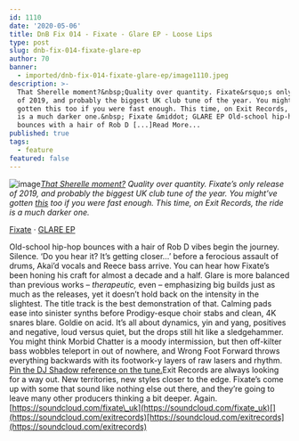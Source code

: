 ```yaml
---
id: 1110
date: '2020-05-06'
title: DnB Fix 014 - Fixate - Glare EP - Loose Lips
type: post
slug: dnb-fix-014-fixate-glare-ep
author: 70
banner:
  - imported/dnb-fix-014-fixate-glare-ep/image1110.jpeg
description: >-
  That Sherelle moment?&nbsp;Quality over quantity. Fixate&rsquo;s only release
  of 2019, and probably the biggest UK club tune of the year. You might&rsquo;ve
  gotten this too if you were fast enough. This time, on Exit Records, the ride
  is a much darker one.&nbsp; Fixate &middot; GLARE EP Old-school hip-hop
  bounces with a hair of Rob D [...]Read More...
published: true
tags:
  - feature
featured: false
---
```

![image](../imported/dnb-fix-014-fixate-glare-ep/image1110.jpeg)[_That Sherelle moment?_](https://www.youtube.com/watch?v=Z4_KD9UhdCE&t=1430s) _Quality over quantity. Fixate’s only release of 2019, and probably the biggest UK club tune of the year. You might’ve gotten [this](https://www.youtube.com/watch?v=TaG53J9k474) too if you were fast enough. This time, on Exit Records, the ride is a much darker one._ 

[Fixate](https://soundcloud.com/fixate_uk "Fixate") · [GLARE EP](https://soundcloud.com/fixate_uk/sets/glare-ep "GLARE EP")

Old-school hip-hop bounces with a hair of Rob D vibes begin the journey. Silence. ‘Do you hear it? It’s getting closer…’ before a ferocious assault of drums, Akai’d vocals and Reece bass arrive. You can hear how Fixate’s been honing his craft for almost a decade and a half. Glare is more balanced than previous works – _therapeutic,_ even – emphasizing big builds just as much as the releases, yet it doesn’t hold back on the intensity in the slightest. The title track is the best demonstration of that. Calming pads ease into sinister synths before Prodigy-esque choir stabs and clean, 4K snares blare. Goldie on acid. It’s all about dynamics, yin and yang, positives and negative, loud versus quiet, but the drops still hit like a sledgehammer. You might think Morbid Chatter is a moody intermission, but then off-kilter bass wobbles teleport in out of nowhere, and Wrong Foot Forward throws everything backwards with its footwork-y layers of raw lasers and rhythm. [Pin the DJ Shadow reference on the tune.](https://www.youtube.com/watch?v=FGQjrBuW-Xg)Exit Records are always looking for a way out. New territories, new styles closer to the edge. Fixate’s come up with some that sound like nothing else out there, and they’re going to leave many other producers thinking a bit deeper. Again.[](https://soundcloud.com/fixate_uk)[https://soundcloud.com/fixate\_uk](https://soundcloud.com/fixate_uk)[](https://soundcloud.com/exitrecords)[https://soundcloud.com/exitrecords](https://soundcloud.com/exitrecords)